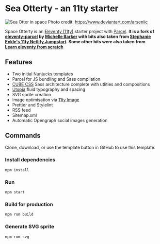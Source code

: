 # Sea Otterty - an 11ty starter

![Sea Otter in space](https://images-wixmp-ed30a86b8c4ca887773594c2.wixmp.com/f/caf78787-f1ec-4d64-956b-73261e33d9c7/d5qiq2q-e7c49b3e-fc3f-4f77-a89d-d6b87afe1983.png/v1/fill/w_1280,h_912,q_80,strp/otter_space_by_arseniic_d5qiq2q-fullview.jpg?token=eyJ0eXAiOiJKV1QiLCJhbGciOiJIUzI1NiJ9.eyJzdWIiOiJ1cm46YXBwOjdlMGQxODg5ODIyNjQzNzNhNWYwZDQxNWVhMGQyNmUwIiwiaXNzIjoidXJuOmFwcDo3ZTBkMTg4OTgyMjY0MzczYTVmMGQ0MTVlYTBkMjZlMCIsIm9iaiI6W1t7ImhlaWdodCI6Ijw9OTEyIiwicGF0aCI6IlwvZlwvY2FmNzg3ODctZjFlYy00ZDY0LTk1NmItNzMyNjFlMzNkOWM3XC9kNXFpcTJxLWU3YzQ5YjNlLWZjM2YtNGY3Ny1hODlkLWQ2Yjg3YWZlMTk4My5wbmciLCJ3aWR0aCI6Ijw9MTI4MCJ9XV0sImF1ZCI6WyJ1cm46c2VydmljZTppbWFnZS5vcGVyYXRpb25zIl19.4-SHa7ZiXq-vFw-LxsvLw5r86_oycciPilgUo-2Wr5E)
Photo credit: https://www.deviantart.com/arseniic

Space Otterty is an [Eleventy (11ty)](https://www.11ty.dev/) starter project with [Parcel](https://parceljs.org/).
**It is a fork of [eleventy-parcel](https://github.com/mbarker84/eleventy-parcel) by [Michelle Barker](https://css-irl.info/) with bits also taken from [Stephanie Eckle's 11ty Netlify Jumpstart](https://11ty-netlify-jumpstart.netlify.app/). Some other bits were also taken from [Learn eleventy from scratch](https://learneleventyfromscratch.com/)**

## Features

- Two initial Nunjucks templates
- Parcel for JS bundling and Sass compilation
- [CUBE CSS](https://cube.fyi/) Sass architecture complete with utlities and compositions
- [Utopia](https://utopia.fyi/) fluid typography and spacing
- SVG sprite creation
- Image optimisation via [11ty Image](https://www.11ty.dev/docs/plugins/image/)
- Prettier and Stylelint
- RSS feed
- Sitemap.xml
- Automatic Opengraph social images generation

## Commands

Clone, download, or use the template button in GitHub to use this template. 

### Install dependencies

```
npm install
```

### Run

```
npm start
```

### Build for production

```
npm run build
```

### Generate SVG sprite

```
npm run svg
```
